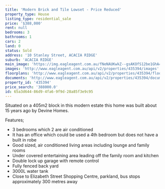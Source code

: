 ```yaml
---
title: 'Modern Brick and Tile Lowset - Price Reduced'
property_type: House
listing_type: residential_sale
price: '$388,000'
rent: null
bedrooms: 3
bathrooms: 1
cars: 2
land: 0
status: Sold
address: '10 Stanley Street, ACACIA RIDGE'
suburb: 'ACACIA RIDGE'
main_image: 'https://img.eagleagent.com.au/fNeNAUKwkZ--gsAKOfS12be1GhA=/1280x854/smart/https://s3-us-west-2.amazonaws.com/eagleagent-orig/images/6824098/115517519-image-M.jpg'
images: 'http://www.eagleagent.com.au/api/v2/properties/435394/images'
floorplans: 'http://www.eagleagent.com.au/api/v2/properties/435394/floorplans'
documents: 'http://www.eagleagent.com.au/api/v2/properties/435394/documents'
property_id: '435394'
price_search: '388000.0'
id: 65a3d644-86d9-4fa6-9f9d-28a85f3e9c95
---
```

Situated on a 405m2 block in this modern estate this home was built about 15 years ago by Devine Homes.

Features;
*  3 bedrooms which 2 are air conditioned
*  It has an office which could be used a 4th bedroom but does not have a built in robe
*  Good sized, air conditioned living areas including lounge and family rooms
*  Under covered entertaining area leading off the family room and kitchen
*  Double lock up garage with remote control
*  Fully fenced back yard
*  3000L water tank
*  Close to Elizabeth Street Shopping Centre, parkland, bus stops approximately 300 metres away